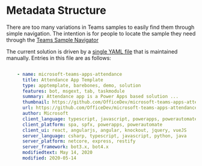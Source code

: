 # Metadata Structure

There are too many variations in Teams samples to easily find them through simple navigation. The intention is for people to locate the sample they need through the [Teams Sample Navigator](https://pnp.github.io/teams-dev-samples)

The current solution is driven by a [single YAML file](https://github.com/pnp/teams-dev-samples/blob/Docs/docs/metadataStructure.md) that is maintained manually. Entries in this file are as follows:

~~~YAML

    - name: microsoft-teams-apps-attendance
      title: Attendance App Template
      type: apptemplate, barebones, demo, solution
      features: bot, msgext, tab, taskmodule
      summary: Attendance app is a Power Apps based solution ...
      thumbnail: https://github.com/OfficeDev/microsoft-teams-apps-attendance/wiki/Images/Attendance_Readme_01.png
      url: https://github.com/OfficeDev/microsoft-teams-apps-attendance
      author: Microsoft
      client_language: typescript, javascript, powerapps, powerautomate
      client_platform: spa, spfx, powerapps, powerautomate
      client_ui: react, angularjs, angular, knockout, jquery, vueJS
      server_language: csharp, typescript, javascript, python, java
      server_platform: netcore, express, restify
      server_framework: bot3.x, bot4.x
      modifiedtext: May 14, 2020
      modified: 2020-05-14

~~~
